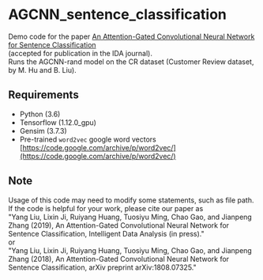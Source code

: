 # AGCNN_sentence_classification
Demo code for the paper [An Attention-Gated Convolutional Neural Network for Sentence Classification](https://arxiv.org/abs/1808.07325) <br>
(accepted for publication in the IDA journal).<br>
Runs the AGCNN-rand model on the CR dataset (Customer Review dataset, by M. Hu and B. Liu).

## Requirements
* Python     (3.6)
* Tensorflow (1.12.0_gpu)
* Gensim     (3.7.3)
* Pre-trained `word2vec` google word vectors 
[https://code.google.com/archive/p/word2vec/](https://code.google.com/archive/p/word2vec/)

## Note
Usage of this code may need to modify some statements, such as file path.<br>
If the code is helpful for your work, please cite our paper as <br>
"Yang Liu, Lixin Ji, Ruiyang Huang, Tuosiyu Ming, Chao Gao, and Jianpeng Zhang (2019), An Attention-Gated Convolutional Neural Network for Sentence Classification, Intelligent Data Analysis (in press)."<br>
or<br>
"Yang Liu, Lixin Ji, Ruiyang Huang, Tuosiyu Ming, Chao Gao, and Jianpeng Zhang (2018), An Attention-Gated Convolutional Neural Network for Sentence Classification, arXiv preprint arXiv:1808.07325."<br>
